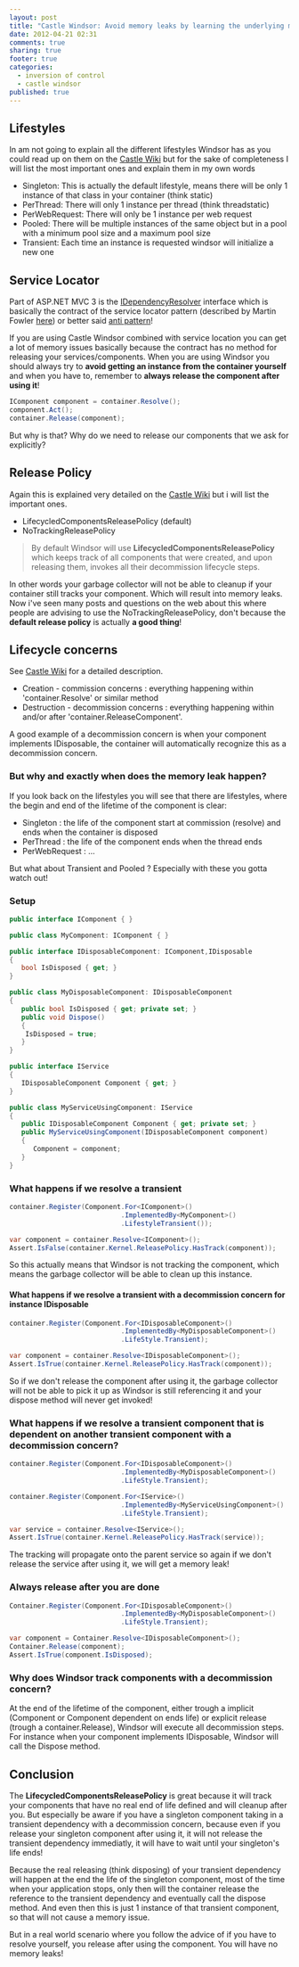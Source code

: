 ```yaml
---
layout: post
title: "Castle Windsor: Avoid memory leaks by learning the underlying mechanics"
date: 2012-04-21 02:31
comments: true
sharing: true
footer: true
categories:
  - inversion of control
  - castle windsor
published: true
---
```


## Lifestyles

In am not going to explain all the different lifestyles Windsor has as you could read up on them on the <a title="Castle Wiki" href="http://docs.castleproject.org/Windsor.MainPage.ashx" target="_blank">Castle Wiki</a> but for the sake of completeness I will list the most important ones and explain them in my own words

- Singleton: This is actually the default lifestyle, means there will be only 1 instance of that class in your container (think static)
- PerThread: There will only 1 instance per thread (think threadstatic)
- PerWebRequest: There will only be 1 instance per web request
- Pooled: There will be multiple instances of the same object but in a pool with a minimum pool size and a maximum pool size
- Transient: Each time an instance is requested windsor will initialize a new one

## Service Locator

Part of ASP.NET MVC 3 is the <a title="IDependencyResolver" href="http://msdn.microsoft.com/en-us/library/system.web.mvc.idependencyresolver%28v=vs.98%29.aspx" target="_blank">IDependencyResolver</a> interface which is basically the contract of the service locator pattern (described by Martin Fowler <a href="http://martinfowler.com/articles/injection.html" target="_blank">here</a>) or better said <a title="ServiceLocator Anti-Pattern" href="http://blog.ploeh.dk/2010/02/03/ServiceLocatorIsAnAntiPattern.aspx" target="_blank">anti pattern</a>!

If you are using Castle Windsor combined with service location you can get a lot of memory issues basically because the contract has no method for releasing your services/components.
When you are using Windsor you should always try to **avoid getting an instance from the container yourself** and when you have to, remember to **always release the component after using it**!

```csharp
IComponent component = container.Resolve();
component.Act();
container.Release(component);
```

But why is that? Why do we need to release our components that we ask for explicitly?

## Release Policy

Again this is explained very detailed on the <a title="Castle Wiki" href="http://docs.castleproject.org/Windsor.Release-Policy.ashx" target="_blank">Castle Wiki</a> but i will list the important ones.

- LifecycledComponentsReleasePolicy (default)
- NoTrackingReleasePolicy

> By default Windsor will use **LifecycledComponentsReleasePolicy** which keeps track of all components that were created, and upon releasing them, invokes all their decommission lifecycle steps.

In other words your garbage collector will not be able to cleanup if your container still tracks your component. Which will result into memory leaks. Now i've seen many posts and questions on the web about this where people are advising to use the NoTrackingReleasePolicy, don't because the **default release policy** is actually **a good thing**!

## Lifecycle concerns

See <a title="Castle Wiki" href="http://docs.castleproject.org/Windsor.Lifecycle.ashx" target="_blank">Castle Wiki</a> for a detailed description.

- Creation - commission concerns : everything happening within 'container.Resolve' or similar method
- Destruction - decommission concerns : everything happening within and/or after 'container.ReleaseComponent'.

A good example of a decommission concern is when your component implements IDisposable, the container will automatically recognize this as a decommission concern.

### But why and exactly when does the memory leak happen?

If you look back on the lifestyles you will see that there are lifestyles, where the begin and end of the lifetime of the component is clear:

- Singleton : the life of the component start at commission (resolve) and ends when the container is disposed
- PerThread : the life of the component ends when the thread ends
- PerWebRequest : ...

But what about Transient and Pooled ? Especially with these you gotta watch out!

### Setup

```csharp
public interface IComponent { }

public class MyComponent: IComponent { }

public interface IDisposableComponent: IComponent,IDisposable
{
   bool IsDisposed { get; }
}

public class MyDisposableComponent: IDisposableComponent
{
   public bool IsDisposed { get; private set; }
   public void Dispose()
   {
    IsDisposed = true;
   }
}

public interface IService
{
   IDisposableComponent Component { get; }
}

public class MyServiceUsingComponent: IService
{
   public IDisposableComponent Component { get; private set; }
   public MyServiceUsingComponent(IDisposableComponent component)
   {
      Component = component;
   }
}

```

### What happens if we resolve a transient

```csharp
container.Register(Component.For<IComponent>()
                            .ImplementedBy<MyComponent>()
                            .LifestyleTransient());

var component = container.Resolve<IComponent>();
Assert.IsFalse(container.Kernel.ReleasePolicy.HasTrack(component));
```

So this actually means that Windsor is not tracking the component, which means the garbage collector will be able to clean up this instance.

#### What happens if we resolve a transient with a decommission concern for instance IDisposable

```csharp
container.Register(Component.For<IDisposableComponent>()
                            .ImplementedBy<MyDisposableComponent>()
                            .LifeStyle.Transient);

var component = container.Resolve<IDisposableComponent>();
Assert.IsTrue(container.Kernel.ReleasePolicy.HasTrack(component));
```

So if we don't release the component after using it, the garbage collector will not be able to pick it up as Windsor is still referencing it and your dispose method will never get invoked!

### What happens if we resolve a transient component that is dependent on another transient component with a decommission concern?

```csharp
container.Register(Component.For<IDisposableComponent>()
                            .ImplementedBy<MyDisposableComponent>()
                            .LifeStyle.Transient);

container.Register(Component.For<IService>()
                            .ImplementedBy<MyServiceUsingComponent>()
                            .LifeStyle.Transient);

var service = container.Resolve<IService>();
Assert.IsTrue(container.Kernel.ReleasePolicy.HasTrack(service));
```

The tracking will propagate onto the parent service so again if we don't release the service after using it, we will get a memory leak!

### Always release after you are done

```csharp
Container.Register(Component.For<IDisposableComponent>()
                            .ImplementedBy<MyDisposableComponent>()
                            .LifeStyle.Transient);

var component = Container.Resolve<IDisposableComponent>();
Container.Release(component);
Assert.IsTrue(component.IsDisposed);
```

### Why does Windsor track components with a decommission concern?

At the end of the lifetime of the component, either trough a implicit (Component or Component dependent on ends life) or explicit release (trough a container.Release), Windsor will execute all decommission steps. For instance when your component implements IDisposable, Windsor will call the Dispose method.

## Conclusion

The **LifecycledComponentsReleasePolicy** is great because it will track your components that have no real end of life defined and will cleanup after you. But especially be aware if you have a singleton component taking in a transient dependency with a decommission concern, because even if you release your singleton component after using it, it will not release the transient dependency immediatly, it will have to wait until your singleton's life ends!

Because the real releasing (think disposing) of your transient dependency will happen at the end the life of the singleton component, most of the time when your application stops, only then will the container release the reference to the transient dependency and eventually call the dispose method. And even then this is just 1 instance of that transient component, so that will not cause a memory issue.

But in a real world scenario where you follow the advice of if you have to resolve yourself, you release after using the component. You will have no memory leaks!
